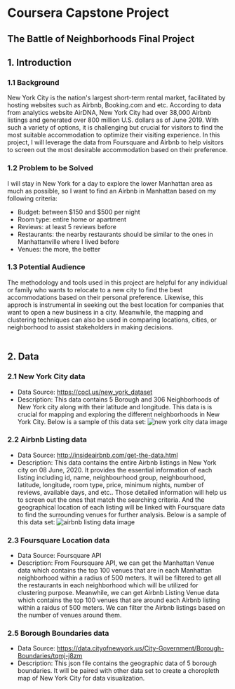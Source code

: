 # **Coursera Capstone Project**
## The Battle of Neighborhoods Final Project


## 1. Introduction
### 1.1 Background
New York City is the nation's largest short-term rental market, facilitated by hosting websites such as Airbnb, Booking.com and etc. According to data from analytics website AirDNA, New York City had over 38,000 Airbnb listings and generated over 800 million U.S. dollars as of June 2019. With such a variety of options, it is challenging but crucial for visitors to find the most suitable accommodation to optimize their visiting experience. In this project, I will leverage the data from Foursquare and Airbnb to help visitors to screen out the most desirable accommodation based on their preference.
### 1.2 Problem to be Solved
I will stay in New York for a day to explore the lower Manhattan area as much as possible, so I want to find an Airbnb in Manhattan based on my following criteria: 
+ Budget: between $150 and $500 per night
+ Room type: entire home or apartment
+ Reviews: at least 5 reviews before
+ Restaurants: the nearby restaurants should be similar to the ones in Manhattanville where I lived before
+ Venues: the more, the better
### 1.3 Potential Audience
The methodology and tools used in this project are helpful for any individual or family who wants to relocate to a new city to find the best accommodations based on their personal preference. Likewise, this approch is instrumental in seeking out the best location for companies that want to open a new business in a city. Meanwhile, the mapping and clustering techniques can also be used in comparing locations, cities, or neighborhood to assist stakeholders in making decisions.<br><br>

## 2. Data
### 2.1 New York City data
+ Data Source: https://cocl.us/new_york_dataset
+ Description: This data contains 5 Borough and 306 Neighborhoods of New York city along with their latitude and longitude. This data is is crucial for mapping and exploring the different neighborhoods in New York City. Below is a sample of this data set:
![new york city data image](https://user-images.githubusercontent.com/67845270/87205315-27379c80-c2d5-11ea-8979-85e09f13e017.png)

### 2.2 Airbnb Listing data
+ Data Source: http://insideairbnb.com/get-the-data.html
+ Description: This data contains the entire Airbnb listings in New York city on 08 June, 2020. It provides the essential information of each listing including id, name, neighbourhood group, neighbourhood, latitude, longitude, room type, price, minimum nights, number of reviews, available days, and etc.. Those detailed information will help us to screen out the ones that match the searching criteria. And the geographical location of each listing will be linked with Foursquare data to find the surrounding venues for further analysis. Below is a sample of this data set:
![airbnb listing data image](https://user-images.githubusercontent.com/67845270/87207075-05401900-c2d9-11ea-9a94-6783b50bed37.png)

### 2.3 Foursquare Location data
+ Data Source: Foursquare API
+ Description: From Foursquare API, we can get the Manhattan Venue data which contains the top 100 venues that are in each Manhattan neighborhood within a radius of 500 meters. It will be filtered to get all the restaurants in each neighborhood which will be utilized for clustering purpose. Meanwhile, we can get Airbnb Listing Venue data which contains the top 100 venues that are around each Airbnb listing within a raidus of 500 meters. We can filter the Airbnb listings based on the number of venues around them.

### 2.5 Borough Boundaries data
+ Data Source: https://data.cityofnewyork.us/City-Government/Borough-Boundaries/tqmj-j8zm
+ Description: This json file contains the geographic data of 5 borough boundaries. It will be paired with other data set to create a choropleth map of New York City for data visualization.

